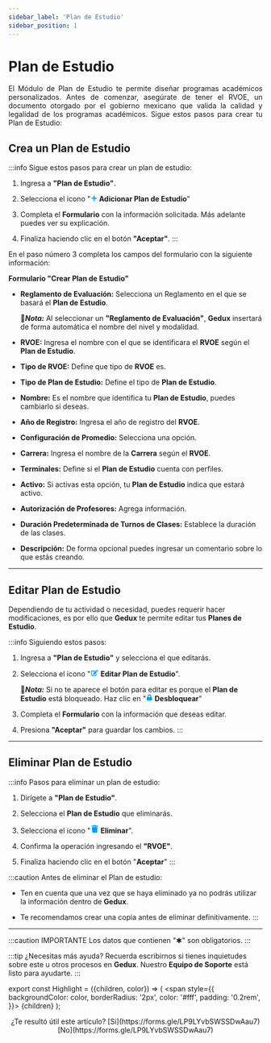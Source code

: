```yaml
---
sidebar_label: 'Plan de Estudio'
sidebar_position: 1
---
```


# Plan de Estudio

<div align="justify">El Módulo de Plan de Estudio te permite diseñar programas académicos personalizados. Antes de comenzar, asegúrate de tener el RVOE, un documento otorgado por el gobierno mexicano que valida la calidad y legalidad de los programas académicos. Sigue estos pasos para crear tu Plan de Estudio:</div>

## Crea un Plan de Estudio 

:::info Sigue estos pasos para crear un plan de estudio:
1. Ingresa a **"Plan de Estudio"**.

2. Selecciona el icono "![](./img/IcoAdd.png) **Adicionar Plan de Estudio**"

3. Completa el **Formulario** con la información solicitada. Más adelante puedes ver su explicación.

4. Finaliza haciendo clic en el botón **"Aceptar"**.
:::

En el paso número 3 completa los campos del formulario con la siguiente información:

**Formulario "Crear Plan de Estudio"**

* **Reglamento de Evaluación:** Selecciona un Reglamento en el que se basará el **Plan de Estudio**.
    
    📌***Nota:*** Al seleccionar un **"Reglamento de Evaluación"**, **Gedux** insertará de forma automática el nombre del nivel y modalidad.

* **RVOE:** Ingresa el nombre con el que se identificara el **RVOE** según el **Plan de Estudio**.

* **Tipo de RVOE:** Define que tipo de **RVOE** es.

* **Tipo de Plan de Estudio:** Define el tipo de **Plan de Estudio**.

* **Nombre:** Es el nombre que identifica tu **Plan de Estudio**, puedes cambiarlo si deseas.

* **Año de Registro:** Ingresa el año de registro del **RVOE**.

* **Configuración de Promedio:** Selecciona una opción.

* **Carrera:** Ingresa el nombre de la **Carrera** según el **RVOE**.

* **Terminales:** Define si el **Plan de Estudio** cuenta con perfiles.

* **Activo:** Si activas esta opción, tu **Plan de Estudio** indica que estará activo.

* **Autorización de Profesores:** Agrega información.

* **Duración Predeterminada de Turnos de Clases:** Establece la duración de las clases.

* **Descripción:** De forma opcional puedes ingresar un comentario sobre lo que estás creando.

___

## Editar Plan de Estudio

Dependiendo de tu actividad o necesidad, puedes requerir hacer modificaciones, es por ello que **Gedux** te permite editar tus **Planes de Estudio**.

:::info Siguiendo estos pasos:

1. Ingresa a **"Plan de Estudio"** y selecciona el que editarás.

3. Selecciona el icono "![](./img/IcoEdt.png) **Editar Plan de Estudio**".

    📌***Nota:*** Si no te aparece el botón para editar es porque el **Plan de Estudio** está bloqueado. Haz clic en "![](./img/IcoCan.png) **Desbloquear**" 

2. Completa el **Formulario** con la información que deseas editar.

3. Presiona **"Aceptar"** para guardar los cambios.
:::

___

## Eliminar Plan de Estudio 

:::info Pasos para eliminar un plan de estudio:
1. Dirígete a **"Plan de Estudio"**.

2. Selecciona el **Plan de Estudio** que eliminarás.

3. Selecciona el icono "![](./img/IcoDel2.png) **Eliminar**".

4. Confirma la operación ingresando el **"RVOE"**.

5. Finaliza haciendo clic en el botón "**Aceptar**"
:::


:::caution Antes de eliminar el Plan de estudio:

* Ten en cuenta que una vez que se haya eliminado ya no podrás utilizar la información dentro de **Gedux**.

* Te recomendamos crear una copia antes de eliminar definitivamente.
:::
___

:::caution IMPORTANTE
Los datos que contienen "✱" son obligatorios.
:::

:::tip ¿Necesitas más ayuda?
Recuerda escribirnos si tienes inquietudes sobre este u otros procesos en **Gedux**. Nuestro **Equipo de Soporte** está listo para ayudarte.
:::

export const Highlight = ({children, color}) => (
  <span
    style={{
      backgroundColor: color,
      borderRadius: '2px',
      color: '#fff',
      padding: '0.2rem',
    }}>
    {children}
  </span>
);

<center>¿Te resultó útil este artículo? <Highlight color="#B0AEAC">[Si](https://forms.gle/LP9LYvbSWSSDwAau7)</Highlight> <Highlight color="#B0AEAC">[No](https://forms.gle/LP9LYvbSWSSDwAau7)</Highlight> </center>

